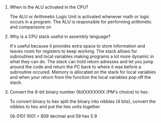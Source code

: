 1. When is the ALU activated in the CPU?

    The ALU or Arithmetic Logic Unit is activated whenever math or logic occurs in a program. The ALU is responsible for performing arithmetic and comparisons on  

2. Why is a CPU stack useful in assembly language?

    It's useful because it provides extra space to store information and leaves room for registers to keep working. The stack allows for subroutines and local variables making programs a lot more dynamic in what they can do. The stack can hold return adresses and let you jump around the code and return the PC back to where it was before a subroutine occured. Memory is allocated on the stack for local variables and when your return from the function the local variables pop off the stack. 

3. Convert the 8-bit binary number 0bXXXXXXXX (PM's choice) to hex.

    To convert binary to hex split the binary into nibbles (4 bits), convert the nibbles to hex and put the hex units together

    0b 0101 1001  = 809 decimal and 59 hex
        5   9